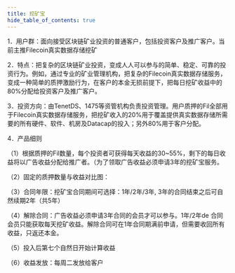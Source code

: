 ```yaml
---
title: 挖矿宝
hide_table_of_contents: true
---
```


1．用户群：面向接受区块链矿业投资的普通客户，包括投资客户及推广客户。当前主推Filecoin真实数据存储挖矿

2．特点：把复杂的区块链矿业投资，变成人人可以参与的简单、稳定、可靠的投资行为。例如，通过专业的矿业管理机构，把复杂的Filecoin真实数据存储服务，变成一种简单的质押激励行为，在客户的本金无损前提下，把每日挖矿收益中的80%分配给投资客户及推广客户。

3．投资方向：由TenetDS、1475等资管机构负责投资管理。用户质押的Fil全部用于Filecoin真实数据存储服务，把挖矿收入的20%用于覆盖提供真实数据存储所需要的所有硬件、软件、机房及Datacap的投入；另外80%用于客户分配。

4．产品细则

（1）根据质押的Fil数量，每个投资者可获得每天收益的30~55%，剩下的每日收益将以广告收益分配给推广者。（为了领取广告收益必须申请3年的挖矿宝服务。

（2）固定的质押数量与收益对比图：

（3）合同年限：挖矿宝合同期间可选择：1年/2年/3年, 3年的合同结束之后可自然续期2年（共5年）

（4）解除合同：广告收益必须申请3年合同的会员才可以参与。1年/2年de 合同会员只能获取每天挖矿收益。解除合同可在1年合同期满前申请，但需要收回所有收益，只返还本金。

（5）投入后第七个自然日开始计算收益

（6）收益发放：每周二发放给客户